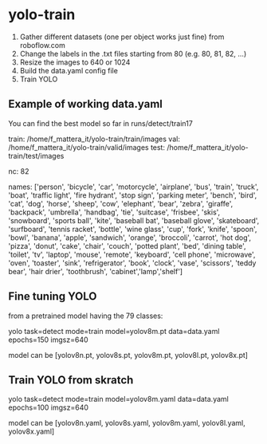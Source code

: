 # yolo-train


1) Gather different datasets (one per object works just fine) from roboflow.com
2) Change the labels in the .txt files starting from 80 (e.g. 80, 81, 82, ...)
3) Resize the images to 640 or 1024
4) Build the data.yaml config file 
5) Train YOLO 


## Example of working data.yaml

You can find the best model so far in runs/detect/train17

train: /home/f_mattera_it/yolo-train/train/images
val: /home/f_mattera_it/yolo-train/valid/images
test: /home/f_mattera_it/yolo-train/test/images

nc: 82

names: ['person', 'bicycle', 'car', 'motorcycle', 'airplane', 'bus', 'train', 'truck', 'boat', 'traffic light',
        'fire hydrant', 'stop sign', 'parking meter', 'bench', 'bird', 'cat', 'dog', 'horse', 'sheep', 'cow',
        'elephant', 'bear', 'zebra', 'giraffe', 'backpack', 'umbrella', 'handbag', 'tie', 'suitcase', 'frisbee',
        'skis', 'snowboard', 'sports ball', 'kite', 'baseball bat', 'baseball glove', 'skateboard', 'surfboard',
        'tennis racket', 'bottle', 'wine glass', 'cup', 'fork', 'knife', 'spoon', 'bowl', 'banana', 'apple',
        'sandwich', 'orange', 'broccoli', 'carrot', 'hot dog', 'pizza', 'donut', 'cake', 'chair', 'couch',
        'potted plant', 'bed', 'dining table', 'toilet', 'tv', 'laptop', 'mouse', 'remote', 'keyboard', 'cell phone',
        'microwave', 'oven', 'toaster', 'sink', 'refrigerator', 'book', 'clock', 'vase', 'scissors', 'teddy bear',
        'hair drier', 'toothbrush', 'cabinet','lamp','shelf']


## Fine tuning YOLO 

from a pretrained model having the 79 classes:

yolo task=detect mode=train model=yolov8m.pt data=data.yaml epochs=150 imgsz=640

model can be [yolov8n.pt, yolov8s.pt, yolov8m.pt, yolov8l.pt, yolov8x.pt]


## Train YOLO from skratch

yolo task=detect mode=train model=yolov8m.yaml data=data.yaml epochs=100 imgsz=640

model can be [yolov8n.yaml, yolov8s.yaml, yolov8m.yaml, yolov8l.yaml, yolov8x.yaml]
